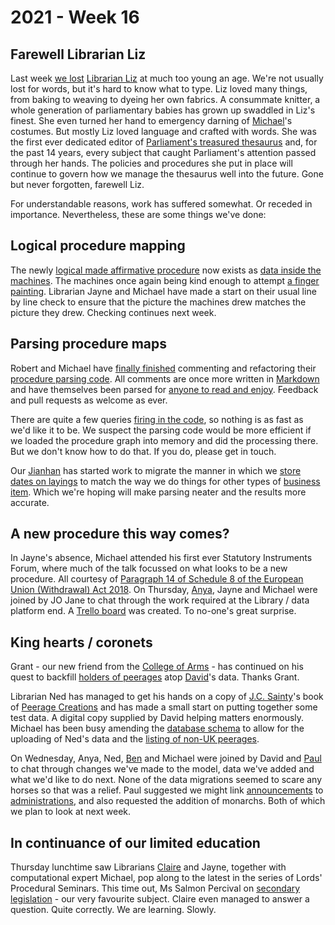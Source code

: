 # 2021 - Week 16

## Farewell Librarian Liz

Last week [we lost](https://twitter.com/commonslibrary/status/1385154882622169088) [Librarian Liz](https://twitter.com/greensideknits) at much too young an age. We're not usually lost for words, but it's hard to know what to type. Liz loved many things, from baking to weaving to dyeing her own fabrics. A consummate knitter, a whole generation of parliamentary babies has grown up swaddled in Liz's finest. She even turned her hand to emergency darning of [Michael](https://twitter.com/fantasticlife)'s costumes. But mostly Liz loved language and crafted with words. She was the first ever dedicated editor of [Parliament's treasured thesaurus](https://explore.data.parliament.uk/?endpoint=terms) and, for the past 14 years, every subject that caught Parliament's attention passed through her hands. The policies and procedures she put in place will continue to govern how we manage the thesaurus well into the future. Gone but never forgotten, farewell Liz.

For understandable reasons, work has suffered somewhat. Or receded in importance. Nevertheless, these are some things we've done:

## Logical procedure mapping

The newly [logical made affirmative procedure](https://ukparliament.github.io/ontologies/procedure/flowcharts/sis/logic-gates/made-affirmative.pdf) now exists as [data inside the machines](https://trello.com/c/q8GTsEJa/22-enter-made-affirmative-routes-to-staging). The machines once again being kind enough to attempt [a finger painting](https://ukparliament.github.io/ontologies/meta/weeknotes/2021/16/machine-made-affirmative.pdf). Librarian Jayne and Michael have made a start on their usual line by line check to ensure that the picture the machines drew matches the picture they drew. Checking continues next week.

## Parsing procedure maps

Robert and Michael have [finally finished](https://trello.com/c/GvL445bU/119-comment-parsing-code) commenting and refactoring their [procedure parsing code](https://github.com/ukparliament/procedure-parsing). All comments are once more written in [Markdown](https://en.wikipedia.org/wiki/Markdown) and have themselves been parsed for [anyone to read and enjoy](https://api.parliament.uk/procedures/meta/comments). Feedback and pull requests as welcome as ever. 

There are quite a few queries [firing in the code](https://github.com/ukparliament/procedure-parsing/blob/master/lib/parsing/parse.rb#L60), so nothing is as fast as we'd like it to be. We suspect the parsing code would be more efficient if we loaded the procedure graph into memory and did the processing there. But we don't know how to do that. If you do, please get in touch.

Our [Jianhan](https://twitter.com/jianhanzhu) has started work to migrate the manner in which we [store dates on layings](https://trello.com/c/YSqaw3F6/118-ensure-laying-business-items-have-a-business-item-date) to match the way we do things for other types of [business item](https://ukparliament.github.io/ontologies/procedure/procedure-ontology.html#d4e211). Which we're hoping will make parsing neater and the results more accurate.

## A new procedure this way comes?

In Jayne's absence, Michael attended his first ever Statutory Instruments Forum, where much of the talk focussed on what looks to be a new procedure. All courtesy of [Paragraph 14 of Schedule 8 of the European Union (Withdrawal) Act 2018](https://www.legislation.gov.uk/ukpga/2018/16/schedule/8/enacted#schedule-8-paragraph-14). On Thursday, [Anya](https://twitter.com/bitten_), Jayne and Michael were joined by JO Jane to chat through the work required at the Library / data platform end. A [Trello board](https://trello.com/b/6Tv4O13K/published-drafts) was created. To no-one's great surprise.

## King hearts / coronets

Grant - our new friend from the [College of Arms](https://www.college-of-arms.gov.uk/) - has continued on his quest to backfill [holders of peerages](https://api.parliament.uk/peerages/peerages/414) atop [David](https://twitter.com/clerkly)'s data. Thanks Grant.

Librarian Ned has managed to get his hands on a copy of [J.C. Sainty](https://en.wikipedia.org/wiki/John_Sainty_(civil_servant))'s book of [Peerage Creations](https://www.wiley.com/en-gb/Peerage+Creations%3A+Chronological+Lists+of+Creations+in+the+Peerages+of+England+and+Great+Britain+1649+1800+and+of+Ireland+1603+1898-p-9781405180436) and has made a small start on putting together some test data. A digital copy supplied by David helping matters enormously. Michael has been busy amending the [database schema](https://api.parliament.uk/peerages/meta/schema) to allow for the uploading of Ned's data and the [listing of non-UK peerages](https://api.parliament.uk/peerages/kingdoms).

On Wednesday, Anya, Ned, [Ben](https://twitter.com/benwoodhams) and Michael were joined by David and [Paul](https://twitter.com/pseaward1) to chat through changes we've made to the model, data we've added and what we'd like to do next. None of the data migrations seemed to scare any horses so that was a relief. Paul suggested we might link [announcements](https://api.parliament.uk/peerages/announcements) to [administrations](https://api.parliament.uk/peerages/administrations), and also requested the addition of monarchs. Both of which we plan to look at next week.

## In continuance of our limited education

Thursday lunchtime saw Librarians [Claire](https://twitter.com/tinysprite) and Jayne, together with computational expert Michael, pop along to the latest in the series of Lords' Procedural Seminars. This time out, Ms Salmon Percival on [secondary legislation](https://en.wikipedia.org/wiki/Delegated_legislation_in_the_United_Kingdom) - our very favourite subject. Claire even managed to answer a question. Quite correctly. We are learning. Slowly.




